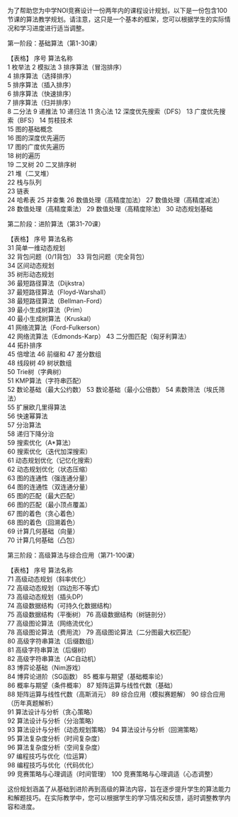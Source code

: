 为了帮助您为中学NOI竞赛设计一份两年内的课程设计规划，以下是一份包含100节课的算法教学规划。请注意，这只是一个基本的框架，您可以根据学生的实际情况和学习进度进行适当调整。

第一阶段：基础算法（第1-30课）

【表格】
 序号	算法名称	
1	枚举法	
2	模拟法	
3	排序算法（冒泡排序）	
4	排序算法（选择排序）	
5	排序算法（插入排序）	
6	排序算法（快速排序）	
7	排序算法（归并排序）	
8	二分法	
9	递推法	
10	递归法	
11	贪心法	
12	深度优先搜索（DFS）	
13	广度优先搜索（BFS）	
14	剪枝技术	
15	图的基础概念	
16	图的深度优先遍历	
17	图的广度优先遍历	
18	树的遍历	
19	二叉树	
20	二叉排序树	
21	堆（二叉堆）	
22	栈与队列	
23	链表	
24	哈希表	
25	并查集	
26	数值处理（高精度加法）	
27	数值处理（高精度减法）	
28	数值处理（高精度乘法）	
29	数值处理（高精度除法）	
30	动态规划基础

第二阶段：进阶算法（第31-70课）

【表格】
 序号	算法名称	
31	简单一维动态规划	
32	背包问题（0/1背包）	
33	背包问题（完全背包）	
34	区间动态规划	
35	树形动态规划	
36	最短路径算法（Dijkstra）	
37	最短路径算法（Floyd-Warshall）	
38	最短路径算法（Bellman-Ford）	
39	最小生成树算法（Prim）	
40	最小生成树算法（Kruskal）	
41	网络流算法（Ford-Fulkerson）	
42	网络流算法（Edmonds-Karp）	
43	二分图匹配（匈牙利算法）	
44	拓扑排序	
45	倍增法	
46	前缀和	
47	差分数组	
48	线段树	
49	树状数组	
50	Trie树（字典树）	
51	KMP算法（字符串匹配）	
52	数论基础（最大公约数）	
53	数论基础（最小公倍数）	
54	素数筛法（埃氏筛法）	
55	扩展欧几里得算法	
56	快速幂算法	
57	分治算法	
58	递归下降分治	
59	搜索优化（A*算法）	
60	搜索优化（迭代加深搜索）	
61	动态规划优化（记忆化搜索）	
62	动态规划优化（状态压缩）	
63	图的连通性（强连通分量）	
64	图的连通性（双连通分量）	
65	图的匹配（最大匹配）	
66	图的匹配（最小顶点覆盖）	
67	图的着色（贪心着色）	
68	图的着色（回溯着色）	
69	计算几何基础（向量）	
70	计算几何基础（凸包）

第三阶段：高级算法与综合应用（第71-100课）

【表格】
 序号	算法名称	
71	高级动态规划（斜率优化）	
72	高级动态规划（四边形不等式）	
73	高级动态规划（插头DP）	
74	高级数据结构（可持久化数据结构）	
75	高级数据结构（平衡树）	
76	高级数据结构（树链剖分）	
77	高级图论算法（网络流优化）	
78	高级图论算法（费用流）	
79	高级图论算法（二分图最大权匹配）	
80	高级字符串算法（后缀数组）	
81	高级字符串算法（后缀树）	
82	高级字符串算法（AC自动机）	
83	博弈论基础（Nim游戏）	
84	博弈论进阶（SG函数）	
85	概率与期望（基础概率论）	
86	概率与期望（条件概率）	
87	矩阵运算与线性代数（基础）	
88	矩阵运算与线性代数（高斯消元）	
89	综合应用（模拟赛题解）	
90	综合应用（历年真题解析）	
91	算法设计与分析（贪心策略）	
92	算法设计与分析（分治策略）	
93	算法设计与分析（动态规划策略）	
94	算法设计与分析（回溯策略）	
95	算法复杂度分析（时间复杂度）	
96	算法复杂度分析（空间复杂度）	
97	编程技巧与优化（位运算）	
98	编程技巧与优化（代码优化）	
99	竞赛策略与心理调适（时间管理）	
100	竞赛策略与心理调适（心态调整）

这份规划涵盖了从基础到进阶再到高级的算法内容，旨在逐步提升学生的算法能力和解题技巧。在实际教学中，您可以根据学生的学习情况和反馈，适时调整教学内容和进度。